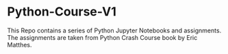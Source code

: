 # Python-Course-V1
This Repo contains a series of Python Jupyter Notebooks and assignments. The assignments are taken from Python Crash Course book by Eric Matthes. 
